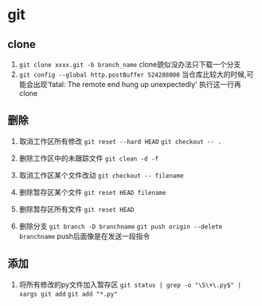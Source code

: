 # git


## clone
1. `git clone xxxx.git -b branch_name` clone貌似没办法只下载一个分支
2. `git config --global http.postBuffer 524288000` 
    当仓库比较大的时候,可能会出现'fatal: The remote end hung up unexpectedly'
    执行这一行再clone
## 删除
1. 取消工作区所有修改
`git reset --hard HEAD`
`git checkout -- .`
&#160;
2. 删除工作区中的未跟踪文件
`git clean -d -f`
&#160;
3. 取消工作区某个文件改动
`git checkout -- filename`
&#160;
4. 删除暂存区某个文件
`git reset HEAD filename`
&#160;
5. 删除暂存区所有文件
`git reset HEAD`

6. 删除分支
`git branch -D branchname`
`git push origin --delete branchname` push后面像是在发送一段指令

## 添加
1. 将所有修改的py文件加入暂存区
`git status | grep -o "\S\+\.py$" | xargs git add`
`git add "*.py"`